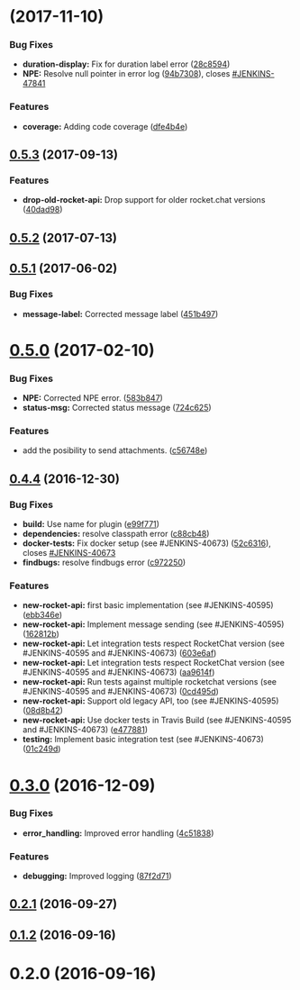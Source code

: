 <a name=""></a>
# [](https://github.com/jenkinsci/rocketchatnotifier-plugin/compare/0.5.4...v) (2017-11-10)


### Bug Fixes

* **duration-display:** Fix for duration label error ([28c8594](https://github.com/jenkinsci/rocketchatnotifier-plugin/commit/28c8594))
* **NPE:** Resolve null pointer in error log ([94b7308](https://github.com/jenkinsci/rocketchatnotifier-plugin/commit/94b7308)), closes [#JENKINS-47841](https://github.com/jenkinsci/rocketchatnotifier-plugin/issues/JENKINS-47841)


### Features

* **coverage:** Adding code coverage ([dfe4b4e](https://github.com/jenkinsci/rocketchatnotifier-plugin/commit/dfe4b4e))



<a name="0.5.3"></a>
## [0.5.3](https://github.com/jenkinsci/rocketchatnotifier-plugin/compare/0.5.3...v0.5.3) (2017-09-13)


### Features

* **drop-old-rocket-api:** Drop support for older rocket.chat versions ([40dad98](https://github.com/jenkinsci/rocketchatnotifier-plugin/commit/40dad98))



<a name="0.5.2"></a>
## [0.5.2](https://github.com/jenkinsci/rocketchatnotifier-plugin/compare/0.5.2...v0.5.2) (2017-07-13)



<a name="0.5.1"></a>
## [0.5.1](https://github.com/jenkinsci/rocketchatnotifier-plugin/compare/v0.5.0...v0.5.1) (2017-06-02)


### Bug Fixes

* **message-label:** Corrected message label ([451b497](https://github.com/jenkinsci/rocketchatnotifier-plugin/commit/451b497))



<a name="0.5.0"></a>
# [0.5.0](https://github.com/jenkinsci/rocketchatnotifier-plugin/compare/v0.4.4...v0.5.0) (2017-02-10)


### Bug Fixes

* **NPE:** Corrected NPE error. ([583b847](https://github.com/jenkinsci/rocketchatnotifier-plugin/commit/583b847))
* **status-msg:** Corrected status message ([724c625](https://github.com/jenkinsci/rocketchatnotifier-plugin/commit/724c625))


### Features

* add the posibility to send attachments. ([c56748e](https://github.com/jenkinsci/rocketchatnotifier-plugin/commit/c56748e))



<a name="0.4.4"></a>
## [0.4.4](https://github.com/jenkinsci/rocketchatnotifier-plugin/compare/v0.4.1...v0.4.4) (2016-12-30)


### Bug Fixes

* **build:** Use name for plugin ([e99f771](https://github.com/jenkinsci/rocketchatnotifier-plugin/commit/e99f771))
* **dependencies:** resolve classpath error ([c88cb48](https://github.com/jenkinsci/rocketchatnotifier-plugin/commit/c88cb48))
* **docker-tests:** Fix docker setup (see #JENKINS-40673) ([52c6316](https://github.com/jenkinsci/rocketchatnotifier-plugin/commit/52c6316)), closes [#JENKINS-40673](https://github.com/jenkinsci/rocketchatnotifier-plugin/issues/JENKINS-40673)
* **findbugs:** resolve findbugs error ([c972250](https://github.com/jenkinsci/rocketchatnotifier-plugin/commit/c972250))


### Features

* **new-rocket-api:** first basic implementation (see #JENKINS-40595) ([ebb346e](https://github.com/jenkinsci/rocketchatnotifier-plugin/commit/ebb346e))
* **new-rocket-api:** Implement message sending (see #JENKINS-40595) ([162812b](https://github.com/jenkinsci/rocketchatnotifier-plugin/commit/162812b))
* **new-rocket-api:** Let integration tests respect RocketChat version (see #JENKINS-40595 and #JENKINS-40673) ([603e6af](https://github.com/jenkinsci/rocketchatnotifier-plugin/commit/603e6af))
* **new-rocket-api:** Let integration tests respect RocketChat version (see #JENKINS-40595 and #JENKINS-40673) ([aa9614f](https://github.com/jenkinsci/rocketchatnotifier-plugin/commit/aa9614f))
* **new-rocket-api:** Run tests against multiple rocketchat versions (see #JENKINS-40595 and #JENKINS-40673) ([0cd495d](https://github.com/jenkinsci/rocketchatnotifier-plugin/commit/0cd495d))
* **new-rocket-api:** Support old legacy API, too (see #JENKINS-40595) ([08d8b42](https://github.com/jenkinsci/rocketchatnotifier-plugin/commit/08d8b42))
* **new-rocket-api:** Use docker tests in Travis Build (see #JENKINS-40595 and #JENKINS-40673) ([e477881](https://github.com/jenkinsci/rocketchatnotifier-plugin/commit/e477881))
* **testing:** Implement basic integration test (see #JENKINS-40673) ([01c249d](https://github.com/jenkinsci/rocketchatnotifier-plugin/commit/01c249d))



<a name="0.3.0"></a>
# [0.3.0](https://github.com/jenkinsci/rocketchatnotifier-plugin/compare/v0.2.1...v0.3.0) (2016-12-09)


### Bug Fixes

* **error_handling:** Improved error handling ([4c51838](https://github.com/jenkinsci/rocketchatnotifier-plugin/commit/4c51838))


### Features

* **debugging:** Improved logging ([87f2d71](https://github.com/jenkinsci/rocketchatnotifier-plugin/commit/87f2d71))



<a name="0.2.1"></a>
## [0.2.1](https://github.com/jenkinsci/rocketchatnotifier-plugin/compare/v0.1.2...v0.2.1) (2016-09-27)



<a name="0.1.2"></a>
## [0.1.2](https://github.com/jenkinsci/rocketchatnotifier-plugin/compare/v0.2.0...v0.1.2) (2016-09-16)



<a name="0.2.0"></a>
# 0.2.0 (2016-09-16)



